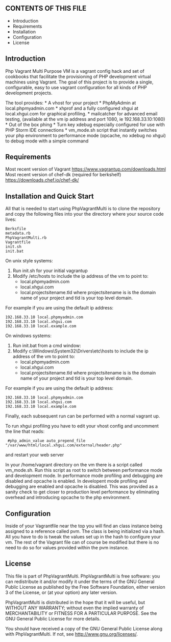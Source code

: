 CONTENTS OF THIS FILE
---------------------
    
 * Introduction
 * Requirements
 * Installation
 * Configuration
 * License

Introduction
------------

Php Vagrant Multi Purpose VM is a vagrant config hack and set of cookbooks that facilitate the provisioning of PHP development virtual machines using Vagrant. The goal of this project is to provide a single, configurable, easy to use vagrant configuration for all kinds of PHP development projects.

The tool provides:
    * A vhost for your project
    * PhpMyAdmin at local.phpmyadmin.com
    * xhprof and a fully configured xhgui at local.xhgui.com for graphical profiling.
    * mailcatcher for advanced email testing, (available at the vm ip address and port 1080, ie 192.168.33.10:1080)
    * Out of the box phing
    * Turn key xdebug especially configured for use with PHP Storm IDE connections
    * vm_mode.sh script that instantly switches your php environment to performance mode (opcache, no xdebug no xhgui) to debug mode with a simple command

Requirements
------------

Most recent version of Vagrant                          https://www.vagrantup.com/downloads.html<br>
Most recent version of chef-dk (required for berkshelf) https://downloads.chef.io/chef-dk/<br>  

Installation and Quick Start
----------------------------

All that is needed to start using PhpVagrantMulti is to clone the repository and copy the following files into your the directory where your source code lives:

```
Berksfile
metadata.rb
PhpVagrantMulti.rb
Vagrantfile
init.sh
init.bat
```

On unix style systems:

 1. Run init.sh for your initial vagrantup
 2. Modify /etc/hosts to include the ip address of the vm to point to:
    - local.phpmyadmin.com
    - local.xhgui.com
    - local.projectsitename.tld where projectsitename is is the domain name of your project and tld is your top level domain.

For example if you are using the default ip address:

```
192.168.33.10 local.phpmyadmin.com
192.168.33.10 local.xhgui.com
192.168.33.10 local.example.com
```

On windows systems:

 1. Run init.bat from a cmd window:
 2. Modify c:\Windows\System32\Drivers\etc\hosts to include the ip address of the vm to point to:
    - local.phpmyadmin.com
    - local.xhgui.com
    - local.projectsitename.tld where projectsitename is is the domain name of your project and tld is your top level domain.

For example if you are using the default ip address:

```
192.168.33.10 local.phpmyadmin.com
192.168.33.10 local.xhgui.com
192.168.33.10 local.example.com
```

Finally, each subsequent run can be performed with a normal vagrant up.

To run xhgui profiling you have to edit your vhost config and uncomment the line that reads:

```
 #php_admin_value auto_prepend_file "/var/www/html/local.xhgui.com/external/header.php"
```

and restart your web server

In your /home/vagrant directory on the vm there is a script called vm_mode.sh. Run this script as root to switch between performance mode and development mode. In performance mode profiling and debugging are disabled and opcache is enabled. In developent mode profiling and debugging are enabled and opcache is disabled. This was provided as a sanity check to get closer to production level performance by eliminating overhead and introducing opcache to the php environment.

Configuration
-------------

Inside of your Vagrantfile near the top you will find an class instance being assigned to a reference called pvm. The class is being initialized via a hash. All you have to do is tweak the values set up in the hash to configure your vm. The rest of the Vagrant file can of course be modified but there is no need to do so for values provided within the pvm instance.

License
-------

This file is part of PhpVagrantMulti.
PhpVagrantMulti is free software: you can redistribute it and/or modify
it under the terms of the GNU General Public License as published by
the Free Software Foundation, either version 3 of the License, or
(at your option) any later version.

PhpVagrantMulti is distributed in the hope that it will be useful,
but WITHOUT ANY WARRANTY; without even the implied warranty of
MERCHANTABILITY or FITNESS FOR A PARTICULAR PURPOSE.  See the
GNU General Public License for more details.

You should have received a copy of the GNU General Public License
along with PhpVagrantMulti.  If not, see <http://www.gnu.org/licenses/>.
